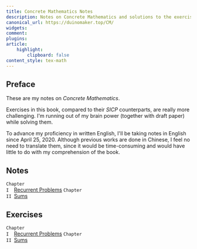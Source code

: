 ```yaml
---
title: Concrete Mathematics Notes
description: Notes on Concrete Mathematics and solutions to the exercises
canonical_url: https://duinomaker.top/CM/
widgets:
comment:
plugins:
article:
    highlight:
        clipboard: false
content_style: tex-math
---
```


## Preface

These are my notes on *Concrete Mathematics*.

Exercises in this book, compared to their *SICP* counterparts, are really more challenging. I'm running out of my brain power (together with draft paper) while solving them.

To advance my proficiency in written English, I'll be taking notes in English since April 25, 2020. Although previous works are done in Chinese, I feel no need to translate them, since it would be time-consuming and would have little to do with my comprehension of the book.

## Notes

<code class="rigid">Chapter I&nbsp;&nbsp;</code><a href="/CM/notes/1/" target="_self">Recurrent Problems</a>
<code class="rigid">Chapter II&nbsp;</code><a href="/CM/notes/2/" target="_self">Sums</a>

## Exercises

<code class="rigid">Chapter I&nbsp;&nbsp;</code><a href="/CM/exercises/1/" target="_self">Recurrent Problems</a>
<code class="rigid">Chapter II&nbsp;</code><a href="/CM/exercises/2/" target="_self">Sums</a>